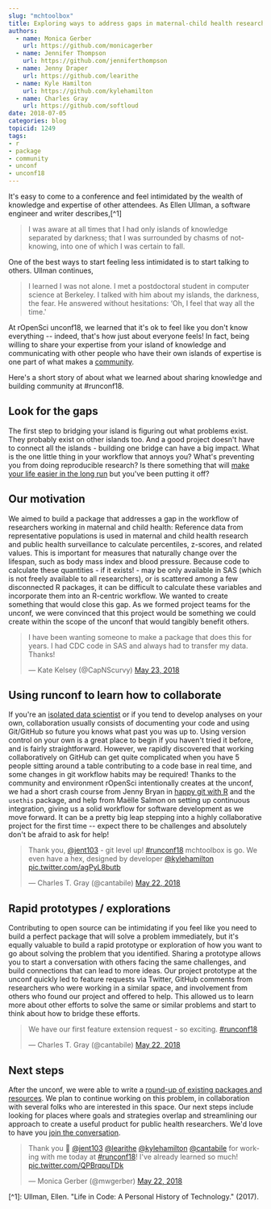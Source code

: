 ```yaml
---
slug: "mchtoolbox"
title: Exploring ways to address gaps in maternal-child health research
authors:
  - name: Monica Gerber
    url: https://github.com/monicagerber
  - name: Jennifer Thompson
    url: https://github.com/jenniferthompson
  - name: Jenny Draper
    url: https://github.com/learithe
  - name: Kyle Hamilton
    url: https://github.com/kylehamilton
  - name: Charles Gray
    url: https://github.com/softloud
date: 2018-07-05
categories: blog
topicid: 1249
tags:
- r
- package
- community
- unconf
- unconf18
---
```


It's easy to come to a conference and feel intimidated by the wealth of knowledge and expertise of other attendees. As Ellen Ullman, a software engineer and writer describes,\[^1\]

> I was aware at all times that I had only islands of knowledge separated by darkness; that I was surrounded by chasms of not-knowing, into one of which I was certain to fall.

One of the best ways to start feeling less intimidated is to start talking to others. Ullman continues,

> I learned I was not alone. I met a postdoctoral student in computer science at Berkeley. I talked with him about my islands, the darkness, the fear. He answered without hesitations: ‘Oh, I feel that way all the time.'

At rOpenSci unconf18, we learned that it's ok to feel like you don't know everything -- indeed, that's how just about everyone feels! In fact, being willing to share your expertise from your island of knowledge and communicating with other people who have their own islands of expertise is one part of what makes a [community](https://ropensci.org/blog/2017/06/23/community/).

Here's a short story of about what we learned about sharing knowledge and building community at #runconf18.

## Look for the gaps

The first step to bridging your island is figuring out what problems exist. They probably exist on other islands too. And a good project doesn't have to connect all the islands - building one bridge can have a big impact. What is the one little thing in your workflow that annoys you? What's preventing you from doing reproducible research? Is there something that will [make your life easier in the long run](https://ropensci.org/blog/2018/04/12/ijtiff/) but you've been putting it off?

## Our motivation

We aimed to build a package that addresses a gap in the workflow of researchers working in maternal and child health: Reference data from representative populations is used in maternal and child health research and public health surveillance to calculate percentiles, z-scores, and related values. This is important for measures that naturally change over the lifespan, such as body mass index and blood pressure. Because code to calculate these quantities - if it exists! - may be only available in SAS (which is not freely available to all researchers), or is scattered among a few disconnected R packages, it can be difficult to calculate these variables and incorporate them into an R-centric workflow. We wanted to create something that would close this gap. As we formed project teams for the unconf, we were convinced that this project would be something we could create within the scope of the unconf that would tangibly benefit others.

<blockquote class="twitter-tweet" data-lang="en"><p lang="en" dir="ltr">I have been wanting someone to make a package that does this for years.  I had CDC code in SAS and always had to transfer my data. Thanks!</p>&mdash; Kate Kelsey (@CapNScurvy) <a href="https://twitter.com/CapNScurvy/status/999274443707891719?ref_src=twsrc%5Etfw">May 23, 2018</a></blockquote>
<script async src="https://platform.twitter.com/widgets.js" charset="utf-8"></script>

## Using runconf to learn how to collaborate

If you're an [isolated data scientist](https://peerj.com/preprints/3160/) or if you tend to develop analyses on your own, collaboration usually consists of documenting your code and using Git/GitHub so future you knows what past you was up to. Using version control on your own is a great place to begin if you haven't tried it before, and is fairly straightforward. However, we rapidly discovered that working collaboratively on GitHub  can get quite complicated when you have 5 people sitting around a table contributing to a code base in real time, and some changes in git workflow habits may be required! Thanks to the community and environment rOpenSci intentionally creates at the unconf, we had a short crash course from Jenny Bryan in [happy git with R](http://happygitwithr.com/) and the `usethis` package, and help from Maëlle Salmon on setting up continuous integration, giving us a solid workflow for software development as we move forward. It can be a pretty big leap stepping into a highly collaborative project for the first time -- expect there to be challenges and absolutely don't be afraid to ask for help!

<blockquote class="twitter-tweet" data-lang="en"><p lang="en" dir="ltr">Thank you, <a href="https://twitter.com/jent103?ref_src=twsrc%5Etfw">@jent103</a> - git level up! <a href="https://twitter.com/hashtag/runconf18?src=hash&amp;ref_src=twsrc%5Etfw">#runconf18</a> mchtoolbox is go. We even have a hex, designed by developer <a href="https://twitter.com/kylehamilton?ref_src=twsrc%5Etfw">@kylehamilton</a> <a href="https://t.co/agPyL8butb">pic.twitter.com/agPyL8butb</a></p>&mdash; Charles T. Gray (@cantabile) <a href="https://twitter.com/cantabile/status/999059214759673856?ref_src=twsrc%5Etfw">May 22, 2018</a></blockquote>
<script async src="https://platform.twitter.com/widgets.js" charset="utf-8"></script>

## Rapid prototypes / explorations

Contributing to open source can be intimidating if you feel like you need to build a perfect package that will solve a problem immediately, but it's equally valuable to build a rapid prototype or exploration of how you want to go about solving the problem that you identified. Sharing a prototype allows you to  start a conversation with others facing the same challenges, and build connections that can lead to more ideas. Our project prototype at the unconf quickly led to feature requests via Twitter, GitHub comments from researchers who were working in a similar space, and involvement from others who found our project and offered to help. This allowed us to learn more about other efforts to solve the same or similar problems and start to think about how to bridge these efforts.

<blockquote class="twitter-tweet" data-partner="tweetdeck"><p lang="en" dir="ltr">We have our first feature extension request - so exciting. <a href="https://twitter.com/hashtag/runconf18?src=hash&amp;ref_src=twsrc%5Etfw">#runconf18</a></p>&mdash; Charles T. Gray (@cantabile) <a href="https://twitter.com/cantabile/status/999062349972570112?ref_src=twsrc%5Etfw">May 22, 2018</a></blockquote>
<script async src="https://platform.twitter.com/widgets.js" charset="utf-8"></script>

## Next steps

After the unconf, we were able to write a [round-up of existing packages and resources](http://www.monicagerber.com/2018/07/roundup-of-growth-chart-packages/). We plan to continue working on this problem, in collaboration with several folks who are interested in this space. Our next steps include looking for places where goals and strategies overlap and streamlining our approach to create a useful product for public health researchers. We'd love to have you [join the conversation](https://github.com/ropenscilabs/mchtoolbox/issues).

<blockquote class="twitter-tweet" data-lang="en"><p lang="en" dir="ltr">Thank you 🙏 <a href="https://twitter.com/jent103?ref_src=twsrc%5Etfw">@jent103</a> <a href="https://twitter.com/learithe?ref_src=twsrc%5Etfw">@learithe</a> <a href="https://twitter.com/kylehamilton?ref_src=twsrc%5Etfw">@kylehamilton</a> <a href="https://twitter.com/cantabile?ref_src=twsrc%5Etfw">@cantabile</a> for working with me today at <a href="https://twitter.com/hashtag/runconf18?src=hash&amp;ref_src=twsrc%5Etfw">#runconf18</a>! I've already learned so much! <a href="https://t.co/QPBrqpuTDk">pic.twitter.com/QPBrqpuTDk</a></p>&mdash; Monica Gerber (@mwgerber) <a href="https://twitter.com/mwgerber/status/998773541242683393?ref_src=twsrc%5Etfw">May 22, 2018</a></blockquote>
<script async src="https://platform.twitter.com/widgets.js" charset="utf-8"></script>

\[^1\]: Ullman, Ellen. "Life in Code: A Personal History of Technology." (2017).


